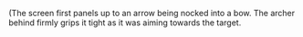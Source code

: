(The screen first panels up to an arrow being nocked into a bow. The archer behind firmly grips it tight as it was aiming towards the target. 